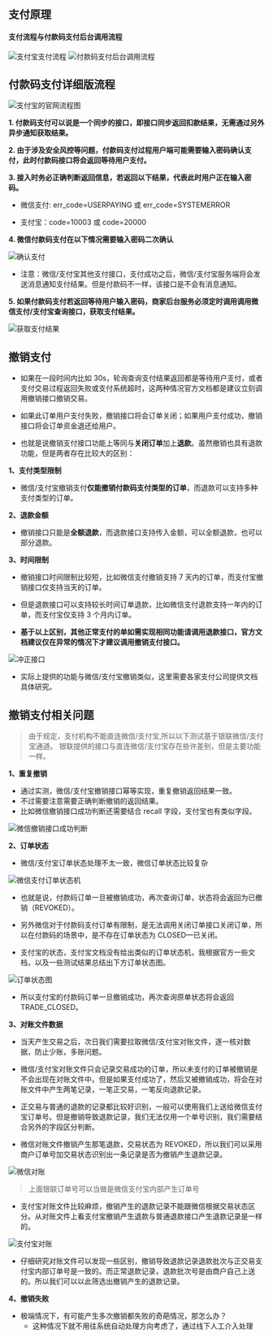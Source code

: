 ## **支付原理**

#### 支付流程与付款码支付后台调用流程

![支付宝支付流程](../img/w_img/zhifu1.jpg)
![付款码支付后台调用流程](../img/w_img/zhifu2.png)

## **付款码支付详细版流程**

![支付宝的官网流程图](../img/w_img/zhifu3.jpg)

**1. 付款码支付可以说是一个同步的接口，即接口同步返回扣款结果，无需通过另外异步通知获取结果。**

**2. 由于涉及安全风控等问题，付款码支付过程用户端可能需要输入密码确认支付，此时付款码接口将会返回等待用户支付。**

**3. 接入时务必正确判断返回信息，若返回以下结果，代表此时用户正在输入密码。**

- 微信支付: err_code=USERPAYING 或 err_code=SYSTEMERROR

- 支付宝：code=10003 或 code=20000

**4. 微信付款码支付在以下情况需要输入密码二次确认**

![确认支付](../img/w_img/zhifu4.png)

- 注意：微信/支付宝其他支付接口，支付成功之后，微信/支付宝服务端将会发送消息通知支付结果。但是付款码不一样，该接口是不会有消息通知。

**5. 如果付款码支付若返回等待用户输入密码，商家后台服务必须定时调用调用微信支付/支付宝查询接口，获取支付结果。**

![获取支付结果](../img/w_img/zhifu5.png)

## **撤销支付**

- 如果在一段时间内比如 30s，轮询查询支付结果返回都是等待用户支付，或者支付交易过程返回失败或支付系统超时，这两种情况官方文档都是建议立刻调用撤销接口撤销交易。

- 如果此订单用户支付失败，撤销接口将会订单关闭；如果用户支付成功，撤销接口将会订单资金退还给用户。

- 也就是说撤销支付接口功能上等同与<b>关闭订单</b>加上<b>退款</b>。虽然撤销也具有退款功能，但是两者存在比较大的区别：

**1、支付类型限制**

- 微信/支付宝撤销支付<b>仅能撤销付款码支付类型的订单</b>，而退款可以支持多种支付类型的订单。

**2、退款金额**

- 撤销接口只能是<b>全额退款</b>，而退款接口支持传入金额，可以全额退款，也可以部分退款。

**3、时间限制**

- 撤销接口时间限制比较短，比如微信支付撤销支持 7 天内的订单，而支付宝撤销接口仅支持当天的订单。

- 但是退款接口可以支持较长时间订单退款，比如微信支付退款支持一年内的订单，而支付宝仅支持 3 个月内订单。

- <b>基于以上区别，其他正常支付的单如需实现相同功能请调用退款接口，官方文档建议仅在异常的情况下才建议调用撤销支付接口。</b>

![冲正接口](../img/w_img/zhifu6.png)

- 实际上提供的功能与微信/支付宝撤销类似，这里需要各家支付公司提供文档具体研究。

## **撤销支付相关问题**

> 由于规定，支付机构不能直连微信/支付宝,所以以下测试基于银联微信/支付宝通道。
银联提供的接口与直连微信/支付宝存在些许差别，但是主要功能一样。

**1、重复撤销**

- 通过实测，微信/支付宝撤销接口幂等实现，重复撤销返回结果一致。
- 不过需要注意需要正确判断撤销的返回结果。
- 比如微信撤销接口成功判断还需要结合 recall 字段，支付宝也有类似字段。

![微信撤销接口成功判断](../img/w_img/zhifu7.png)

**2、订单状态**

- 微信/支付宝订单状态处理不太一致，微信订单状态比较复杂

![微信支付订单状态机](../img/w_img/zhifu8.jpg)

- 也就是说，付款码订单一旦被撤销成功，再次查询订单，状态将会返回为已撤销（REVOKED）。

- 另外微信对于付款码支付订单有限制，是无法调用关闭订单接口关闭订单，所以在付款码的场景中，是不存在订单状态为 CLOSED—已关闭。

- 支付宝的状态，支付宝文档没有给出类似的订单状态机，我根据官方一些文档，以及一些测试结果总结出下方订单状态图。

![订单状态图](../img/w_img/zhifu9.png)

- 所以支付宝的付款码订单一旦撤销成功，再次查询原单状态将会返回 TRADE_CLOSED。

**3、对账文件数据**

- 当天产生交易之后，次日我们需要拉取微信/支付宝对账文件，逐一核对数据，防止少账，多账问题。

- 微信/支付宝对账文件只会记录交易成功的订单，所以未支付的订单被撤销是不会出现在对账文件中。但是如果支付成功了，然后又被撤销成功，将会在对账文件中产生两笔记录，一笔正交易，一笔反向退款记录。

- 正交易与普通的退款的记录都比较好识别，一般可以使用我们上送给微信支付宝订单号。但是撤销导致退款记录，我们无法仅用一个单号识别，我们需要结合另外的字段区分判断。

- 微信对账文件撤销产生那笔退款，交易状态为 REVOKED，所以我们可以采用商户订单号加交易状态识别出一条记录是否为撤销产生退款记录。

![微信对账](../img/w_img/zhifu10.png)

> 上面银联订单号可以当做是微信支付宝内部产生订单号

- 支付宝对账文件比较麻烦，撤销产生的退款记录不能跟微信根据交易状态区分。从对账文件上看支付宝撤销产生退款与普通退款接口产生退款记录是一样的。

![支付宝对账](../img/w_img/zhifu11.png)

- 仔细研究对账文件可以发现一些区别，撤销导致退款记录退款批次与正交易支付宝内部订单号是一致的。而正常退款记录，退款批次号是由商户自己上送的。所以我们可以以此筛选出撤销产生的退款记录。

**4、撤销失败**

- 极端情况下，有可能产生多次撤销都失败的奇葩情况，那怎么办？
  - 这种情况下就不用往系统自动处理方向考虑了，通过线下人工介入处理